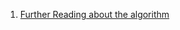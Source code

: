 1. [Further Reading about the algorithm](https://en.wikipedia.org/wiki/Floyd%E2%80%93Warshall_algorithm)